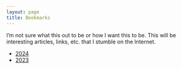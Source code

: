 ```yaml
---
layout: page
title: Bookmarks
---
```


I’m not sure what this out to be or how I want this to be. This will be interesting articles, links, etc. that I stumble on the Internet.

- [2024](/bookmarks/2024/)
- [2023](/bookmarks/2023/)